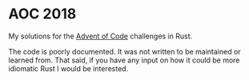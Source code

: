 AOC 2018
========

My solutions for the [Advent of Code](http://adventofcode.com/2018) challenges in Rust.

The code is poorly documented. It was not written to be maintained or learned
from. That said, if you have any input on how it could be more idiomatic Rust I
would be interested.

